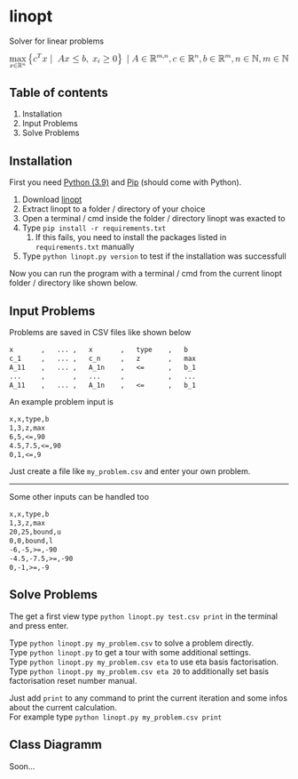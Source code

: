 # linopt
Solver for linear problems  

![Mathematical expression of a linear problem](problem_eq.svg "Linear Problem")

## Table of contents
1. Installation
2. Input Problems
3. Solve Problems

## Installation
First you need [Python (3.9)](https://www.python.org/downloads/release/python-3913/ "Download Python 3.9")
and [Pip](https://www.python.org/downloads/release/python-3913/ "Download Pip") (should come with Python).

1. Download [linopt](TODO "Download linopt")
2. Extract linopt to a folder / directory of your choice
3. Open a terminal / cmd inside the folder / directory linopt was exacted to
4. Type ``pip install -r requirements.txt``
   1. If this fails, you need to install the packages listed in ``requirements.txt`` manually
5. Type ``python linopt.py version`` to test if the installation was successfull

Now you can run the program with a terminal / cmd from the current linopt folder / directory like shown below.

## Input Problems
Problems are saved in CSV files like shown below
```csv
x       ,   ... ,   x       ,   type    ,   b
c_1     ,   ... ,   c_n     ,   z       ,   max
A_11    ,   ... ,   A_1n    ,   <=      ,   b_1
...     ,       ,   ...     ,           ,   ...
A_11    ,   ... ,   A_1n    ,   <=      ,   b_1
```

An example problem input is
```csv
x,x,type,b
1,3,z,max
6,5,<=,90
4.5,7.5,<=,90
0,1,<=,9
```

Just create a file like ``my_problem.csv`` and enter your own problem.

<hr>

Some other inputs can be handled too
```csv
x,x,type,b
1,3,z,max
20,25,bound,u
0,0,bound,l
-6,-5,>=,-90
-4.5,-7.5,>=,-90
0,-1,>=,-9
```

## Solve Problems
The get a first view type ``python linopt.py test.csv print`` in the terminal and press enter.

Type ``python linopt.py my_problem.csv`` to solve a problem directly.  
Type ``python linopt.py`` to get a tour with some additional settings.  
Type ``python linopt.py my_problem.csv eta`` to use eta basis factorisation.  
Type ``python linopt.py my_problem.csv eta 20`` to additionally set basis factorisation reset number manual.  

Just add ``print`` to any command to print the current iteration and some infos about the current calculation.   
For example type ``python linopt.py my_problem.csv print``

## Class Diagramm
Soon...